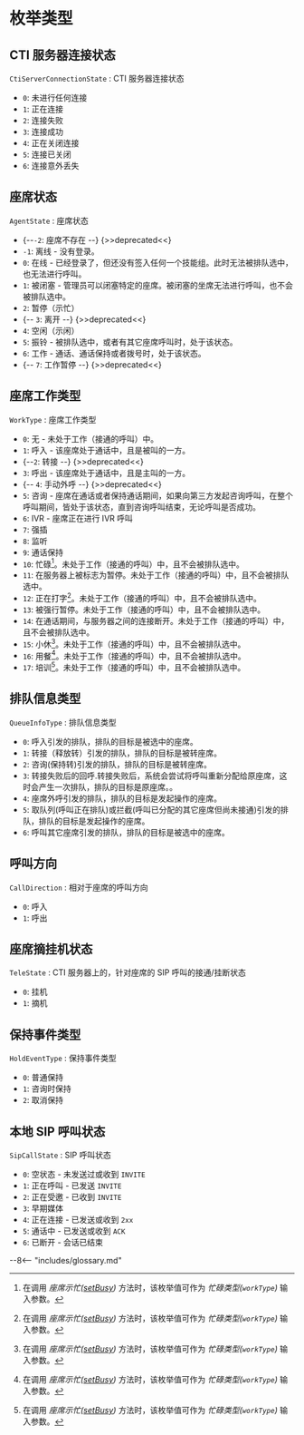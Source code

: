 # 枚举类型

## CTI 服务器连接状态

`CtiServerConnectionState`
: CTI 服务器连接状态

-   `0`: 未进行任何连接
-   `1`: 正在连接
-   `2`: 连接失败
-   `3`: 连接成功
-   `4`: 正在关闭连接
-   `5`: 连接已关闭
-   `6`: 连接意外丢失

## 座席状态

`AgentState`
: 座席状态

-   {--`-2`: 座席不存在 --} {>>deprecated<<}
-   `-1`: 离线 - 没有登录。
-   `0`: 在线 - 已经登录了，但还没有签入任何一个技能组。此时无法被排队选中，也无法进行呼叫。
-   `1`: 被闭塞 - 管理员可以闭塞特定的座席。被闭塞的坐席无法进行呼叫，也不会被排队选中。
-   `2`: 暂停（示忙）
-   {-- `3`: 离开 --} {>>deprecated<<}
-   `4`: 空闲（示闲）
-   `5`: 振铃 - 被排队选中，或者有其它座席呼叫时，处于该状态。
-   `6`: 工作 - 通话、通话保持或者拨号时，处于该状态。
-   {-- `7`: 工作暂停 --} {>>deprecated<<}

## 座席工作类型

`WorkType`
: 座席工作类型

-   `0`: 无 - 未处于工作（接通的呼叫）中。
-   `1`: 呼入 - 该座席处于通话中，且是被叫的一方。
-   {--`2`: 转接 --} {>>deprecated<<}
-   `3`: 呼出 - 该座席处于通话中，且是主叫的一方。
-   {-- `4`: 手动外呼 --} {>>deprecated<<}
-   `5`: 咨询 - 座席在通话或者保持通话期间，如果向第三方发起咨询呼叫，在整个呼叫期间，皆处于该状态，直到咨询呼叫结束，无论呼叫是否成功。
-   `6`: IVR - 座席正在进行 IVR 呼叫
-   `7`: 强插
-   `8`: 监听
-   `9`: 通话保持
-   `10`: 忙碌[^1]。未处于工作（接通的呼叫）中，且不会被排队选中。
-   `11`: 在服务器上被标志为暂停。未处于工作（接通的呼叫）中，且不会被排队选中。
-   `12`: 正在打字[^1]。未处于工作（接通的呼叫）中，且不会被排队选中。
-   `13`: 被强行暂停。未处于工作（接通的呼叫）中，且不会被排队选中。
-   `14`: 在通话期间，与服务器之间的连接断开。未处于工作（接通的呼叫）中，且不会被排队选中。
-   `15`: 小休[^1]。未处于工作（接通的呼叫）中，且不会被排队选中。
-   `16`: 用餐[^1]。未处于工作（接通的呼叫）中，且不会被排队选中。
-   `17`: 培训[^1]。未处于工作（接通的呼叫）中，且不会被排队选中。

## 排队信息类型

`QueueInfoType`
: 排队信息类型

-   `0`: 呼入引发的排队，排队的目标是被选中的座席。
-   `1`: 转接（释放转）引发的排队，排队的目标是被转座席。
-   `2`: 咨询(保持转)引发的排队，排队的目标是被转座席。
-   `3`: 转接失败后的回呼.转接失败后，系统会尝试将呼叫重新分配给原座席，这时会产生一次排队，排队的目标是原座席。。
-   `4`: 座席外呼引发的排队，排队的目标是发起操作的座席。
-   `5`: 取队列(呼叫正在排队)或拦截(呼叫已分配的其它座席但尚未接通)引发的排队，排队的目标是发起操作的座席。
-   `6`: 呼叫其它座席引发的排队，排队的目标是被选中的座席。

## 呼叫方向

`CallDirection`
: 相对于座席的呼叫方向

-   `0`: 呼入
-   `1`: 呼出

## 座席摘挂机状态

`TeleState`
: CTI 服务器上的，针对座席的 SIP 呼叫的接通/挂断状态

-   `0`: 挂机
-   `1`: 摘机

## 保持事件类型

`HoldEventType`
: 保持事件类型

-   `0`: 普通保持
-   `1`: 咨询时保持
-   `2`: 取消保持

## 本地 SIP 呼叫状态

`SipCallState`
: SIP 呼叫状态

-   `0`: 空状态 - 未发送过或收到 `INVITE`
-   `1`: 正在呼叫 - 已发送 `INVITE`
-   `2`: 正在受邀 - 已收到 `INVITE`
-   `3`: 早期媒体
-   `4`: 正在连接 - 已发送或收到 `2xx`
-   `5`: 通话中 - 已发送或收到 `ACK`
-   `6`: 已断开 - 会话已结束

[^1]: 在调用 *座席示忙([setBusy][])* 方法时，该枚举值可作为 *忙碌类型(`workType`)* 输入参数。

[setbusy]: ../methods/status.md#座席示忙 "座席示忙"

--8<-- "includes/glossary.md"
